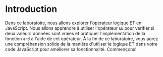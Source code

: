 # Introduction

Dans ce laboratoire, nous allons explorer l'opérateur logique ET en JavaScript. Nous allons apprendre à utiliser l'opérateur `&&` pour vérifier si deux valeurs données sont vraies et pratiquer l'implémentation de la fonction `and` à l'aide de cet opérateur. À la fin de ce laboratoire, vous aurez une compréhension solide de la manière d'utiliser le logique ET dans votre code JavaScript pour améliorer sa fonctionnalité. Commençons!
